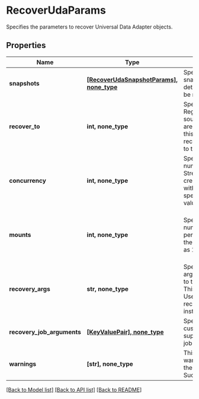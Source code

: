 # RecoverUdaParams

Specifies the parameters to recover Universal Data Adapter objects.

## Properties
Name | Type | Description | Notes
------------ | ------------- | ------------- | -------------
**snapshots** | [**[RecoverUdaSnapshotParams], none_type**](RecoverUdaSnapshotParams.md) | Specifies the local snapshot ids and other details of the objects to be recovered. | 
**recover_to** | **int, none_type** | Specifies the &#39;Source Registration ID&#39; of the source where the objects are to be recovered. If this is not specified, the recovery job will recover to the original location. | [optional] 
**concurrency** | **int, none_type** | Specifies the maximum number of concurrent IO Streams that will be created to exchange data with the cluster. If not specified, the default value is taken as 1. | [optional]  if omitted the server will use the default value of 1
**mounts** | **int, none_type** | Specifies the maximum number of view mounts per host. If not specified, the default value is taken as 1. | [optional]  if omitted the server will use the default value of 1
**recovery_args** | **str, none_type** | Specifies the custom arguments to be supplied to the restore job script. This field is deprecated. Use recoveryJobArguments instead. | [optional] 
**recovery_job_arguments** | [**[KeyValuePair], none_type**](KeyValuePair.md) | Specifies the map of custom arguments to be supplied to the restore job script. | [optional] 
**warnings** | **[str], none_type** | This field will hold the warnings in cases where the job status is SucceededWithWarnings. | [optional] [readonly] 

[[Back to Model list]](../README.md#documentation-for-models) [[Back to API list]](../README.md#documentation-for-api-endpoints) [[Back to README]](../README.md)


